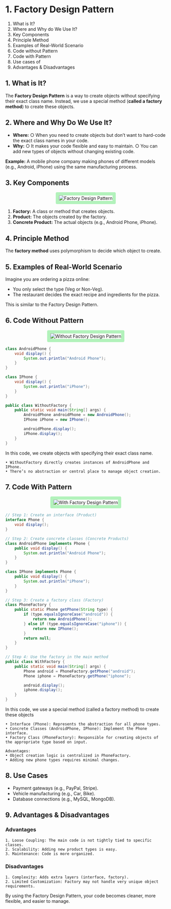 # 1. Factory Design Pattern

1. What is It?
2. Where and Why do We Use It?
3. Key Components
4. Principle Method
5. Examples of Real-World Scenario
6. Code without Pattern
7. Code with Pattern
8. Use cases of
9. Advantages & Disadvantages


## 1. What is It?

The **Factory Design Pattern** is a way to create objects without specifying their exact class name. Instead, we use a special method (**called a factory method**) to create these objects.

## 2. Where and Why Do We Use It?

- **Where:**
  ○ When you need to create objects but don’t want to hard-code the exact class names in your code.
- **Why:**
  ○ It makes your code flexible and easy to maintain.
  ○ You can add new types of objects without changing existing code.

**Example:** A mobile phone company making phones of different models (e.g., Android, iPhone) using the same manufacturing process.

## 3. Key Components

<p align="center">
  <img src="./images/pattern.png" alt="Factory Design Pattern" style="border: 10px solid #b2f2bb; border-radius: 4px;">
</p>

1. **Factory:** A class or method that creates objects.
2. **Product:** The objects created by the factory.
3. **Concrete Product:** The actual objects (e.g., Android Phone, iPhone).

## 4. Principle Method

The **factory method** uses polymorphism to decide which object to create.

## 5. Examples of Real-World Scenario

Imagine you are ordering a pizza online:

- You only select the type (Veg or Non-Veg).
- The restaurant decides the exact recipe and ingredients for the pizza.

This is similar to the Factory Design Pattern.

## 6. Code Without Pattern

<p align="center">
  <img src="./images/without.png" alt="Without Factory Design Pattern" style="border: 10px solid #b2f2bb; border-radius: 4px;">
</p>

```java
class AndroidPhone {
    void display() {
        System.out.println("Android Phone");
    }
}

class IPhone {
    void display() {
        System.out.println("iPhone");
    }
}

public class WithoutFactory {
    public static void main(String[] args) {
        AndroidPhone androidPhone = new AndroidPhone();
        IPhone iPhone = new IPhone();

        androidPhone.display();
        iPhone.display();
    }
}
```

In this code, we create objects with specifying their exact class name.

    • WithoutFactory directly creates instances of AndroidPhone and IPhone.
    • There’s no abstraction or central place to manage object creation.

## 7. Code With Pattern

<p align="center">
  <img src="./images/with.png" alt="With Factory Design Pattern" style="border: 10px solid #b2f2bb; border-radius: 4px;">
</p>

```java
// Step 1: Create an interface (Product)
interface Phone {
    void display();
}

// Step 2: Create concrete classes (Concrete Products)
class AndroidPhone implements Phone {
    public void display() {
        System.out.println("Android Phone");
    }
}

class IPhone implements Phone {
    public void display() {
        System.out.println("iPhone");
    }
}

// Step 3: Create a factory class (Factory)
class PhoneFactory {
    public static Phone getPhone(String type) {
        if (type.equalsIgnoreCase("android")) {
            return new AndroidPhone();
        } else if (type.equalsIgnoreCase("iphone")) {
            return new IPhone();
        }
        return null;
    }
}

// Step 4: Use the factory in the main method
public class WithFactory {
    public static void main(String[] args) {
        Phone android = PhoneFactory.getPhone("android");
        Phone iphone = PhoneFactory.getPhone("iphone");

        android.display();
        iphone.display();
    }
}
```

In this code, we use a special method (called a factory method) to create these objects

    • Interface (Phone): Represents the abstraction for all phone types.
    • Concrete Classes (AndroidPhone, IPhone): Implement the Phone interface.
    • Factory Class (PhoneFactory): Responsible for creating objects of the appropriate type based on input.

    Advantages:
    • Object creation logic is centralized in PhoneFactory.
    • Adding new phone types requires minimal changes.

## 8. Use Cases

- Payment gateways (e.g., PayPal, Stripe).
- Vehicle manufacturing (e.g., Car, Bike).
- Database connections (e.g., MySQL, MongoDB).

## 9. Advantages & Disadvantages

### Advantages

    1. Loose Coupling: The main code is not tightly tied to specific classes.
    2. Scalability: Adding new product types is easy.
    3. Maintenance: Code is more organized.

### Disadvantages

    1. Complexity: Adds extra layers (interface, factory).
    2. Limited Customization: Factory may not handle very unique object requirements.

By using the Factory Design Pattern, your code becomes cleaner, more flexible, and easier to manage.
